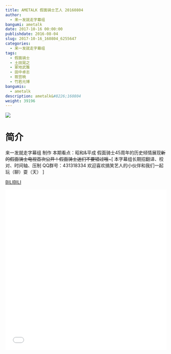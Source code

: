 ```yaml
---
title: AMETALK 假面骑士艺人 20160804
author: 
  - 来一发就走字幕组
bangumi: ametalk
date: 2017-10-16 00:00:00
publishdate: 2016-08-04
slug: 2017-10-16_160804_6255647
categories: 
  - 来一发就走字幕组
tags: 
  - 假面骑士
  - 土田晃之
  - 冢地武雅
  - 田中卓志
  - 筱宫暁
  - 竹若元博
bangumis: 
  - ametalk
description: ametalk&#8226;160804
weight: 39196
---
```


![](https://i.imgur.com/KBi9n5c.jpg)

# 简介  
来一发就走字幕组 制作 本期看点：昭和&amp;平成 假面骑士45周年的历史倾情展现~~新的假面骑士电视首次公开！假面骑士迷们不要错过哦~~~[ 本字幕组长期招翻译、校对、时间轴、压制   QQ群号：431318334 欢迎喜欢搞笑艺人的小伙伴和我们一起玩（聊）耍（天） ]

  [BILIBILI](https://www.bilibili.com/video/av6255647/)


<div class="vcontainer">  <iframe class='video' src="//www.bilibili.com/html/html5player.html?cid=10162927&aid=6255647" width="100%" height="500" frameborder="0" allowfullscreen="allowfullscreen"></iframe></div>
